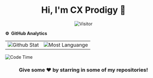 <p><h1 align="center">Hi, I'm CX Prodigy 👋</h1></p>
<p align="center"><img src="https://komarev.com/ghpvc/?username=cxprodigy&label=Profile%20Visits&color=blue&style=plastic%22%20alt=%cxprodigy" alt="Visitor"></p>

**⚙️ &nbsp;GitHub Analytics**
<table style="width: 100%">
<tr>
<td><img src="https://github-readme-stats.vercel.app/api?username=cxprodigy&show_icons=true&theme=dark&locale=en&hide_border=true" alt="Github Stat"></td>
<td><img src="https://github-readme-stats.vercel.app/api/top-langs/?username=cxprodigy&theme=dark&hide_border=true&layout=compact" alt="Most Languange"></td>
</tr>
</table>

![Code Time](http://img.shields.io/badge/Code%20Time-0%20secs-blue)

<div align="center">

### Give some ❤️ by starring in some of my repositories!

</div>
